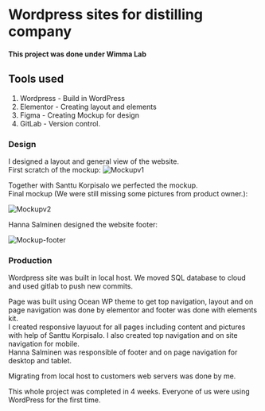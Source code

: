 # Wordpress sites for distilling company

#### This project was done under Wimma Lab

## Tools used

1. Wordpress - Build in WordPress
2. Elementor - Creating layout and elements
3. Figma - Creating Mockup for design
4. GitLab - Version control.

### Design

I designed a layout and general view of the website.  
First scratch of the mockup: 
![Mockupv1](https://user-images.githubusercontent.com/98405476/184098652-41de024f-adf5-4267-a9b1-4b570d126b9f.png)  

Together with Santtu Korpisalo we perfected the mockup.  
Final mockup (We were still missing some pictures from product owner.):  

![Mockupv2](https://user-images.githubusercontent.com/98405476/184099193-dc71b174-bf7e-43b2-87cd-42b43a840e64.png)  

Hanna Salminen designed the website footer:  

![Mockup-footer](https://user-images.githubusercontent.com/98405476/184099543-1c26d45e-68f1-4a36-a145-e1904f5efb59.png)

### Production

Wordpress site was built in local host. We moved SQL database to cloud and used gitlab to push new commits.  

Page was built using Ocean WP theme to get top navigation, layout and on page navigation was done by elementor and footer was done with elements kit.  
I created responsive layuout for all pages including content and pictures with help of Santtu Korpisalo. I also created top navigation and on site navigation for mobile.  
Hanna Salminen was responsible of footer and on page navigation for desktop and tablet.

Migrating from local host to customers web servers was done by me.

This whole project was completed in 4 weeks. Everyone of us were using WordPress for the first time.


